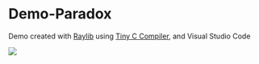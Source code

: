 # Demo-Paradox

  Demo created with [Raylib](https://www.raylib.com/) using [Tiny C Compiler](https://bellard.org/tcc/), and Visual Studio Code
 
![](http://screens.anatagawa.fr/screen_2019-03-20_18-11-25.png)
